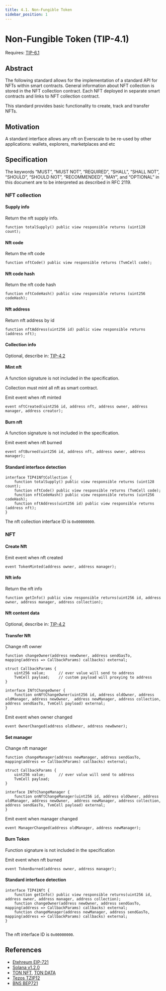 ```yaml
---
title: 4.1. Non-Fungible Token
sidebar_position: 1
---
```


# Non-Fungible Token (TIP-4.1)

Requires: [TIP-6.1](./../TIP-6/1.md)

## Abstract

The following standard allows for the implementation of a standard API for NFTs within smart contracts. General information about NFT collection is stored in the NFT collection contract. Each NFT deployed in separate smart contracts and links to NFT collection contract.

This standard provides basic functionality to create, track and transfer NFTs.

## Motivation

A standard interface allows any nft on Everscale to be re-used by other applications: wallets, explorers, marketplaces and etc

## Specification

The keywords “MUST”, “MUST NOT”, “REQUIRED”, “SHALL”, “SHALL NOT”, “SHOULD”, “SHOULD NOT”, “RECOMMENDED”, “MAY”, and “OPTIONAL” in this document are to be interpreted as described in RFC 2119.

### NFT collection

#### Supply info

Return the nft supply info.

```solidity
function totalSupply() public view responsible returns (uint128 count);
```

#### Nft code

Return the nft code

```solidity
function nftCode() public view responsible returns (TvmCell code);
```

#### Nft code hash

Return the nft code hash

```solidity
function nftCodeHash() public view responsible returns (uint256 codeHash);
```

#### Nft address

Return nft address by id

```solidity
function nftAddress(uint256 id) public view responsible returns (address nft);
```

#### Collection info

Optional, describe in: [TIP-4.2](./../TIP-4/2.md)

#### Mint nft

A function signature is not included in the specification. 

Collection must mint all nft as smart contract.

Emit event when nft minted

```solidity
event nftCreated(uint256 id, address nft, address owner, address manager, address creator);
```

#### Burn nft

A function signature is not included in the specification. 

Emit event when nft burned

```solidity
event nftBurned(uint256 id, address nft, address owner, address manager);
```

#### Standard interface detection

```solidity
interface TIP41NftCollection {
    function totalSupply() public view responsible returns (uint128 count);
    function nftCode() public view responsible returns (TvmCell code);
    function nftCodeHash() public view responsible returns (uint256 codeHash);
    function nftAddress(uint256 id) public view responsible returns (address nft);
}
```

The nft collection interface ID is `0x00000000`.

### NFT

#### Create Nft

Emit event when nft created

```solidity
event TokenMinted(address owner, address manager);
```

#### Nft info

Return the nft info

```solidity
function getInfo() public view responsible returns(uint256 id, address owner, address manager, address collection);
```

#### Nft content data

Optional, describe in: [TIP-4.2](./../TIP-4/2.md)

#### Transfer Nft

Change nft owner

```solidity
function changeOwner(address newOwner, address sendGasTo, mapping(address => CallbackParams) callbacks) external;

struct CallbackParams {
    uint256 value;      // ever value will send to address
    TvmCell payload;    // custom payload will proxying to address
}

interface INftChangeOwner {
    function onNftChangeOwner(uint256 id, address oldOwner, address oldManager, address newOwner,  address newManager, address collection, address sendGasTo, TvmCell payload) external;
}
```

Emit event when owner changed

```solidity
event OwnerChanged(address oldOwner, address newOwner);
```

#### Set manager

Change nft manager 

```solidity
function changeManager(address newManager, address sendGasTo, mapping(address => CallbackParams) callbacks) external;

struct CallbackParams {
    uint256 value;      // ever value will send to address
    TvmCell payload;
}

interface INftChangeManager {
    function onNftChangeManager(uint256 id, address oldOwner, address oldManager, address newOwner,  address newManager, address collection, address sendGasTo, TvmCell payload) external;
}
```

Emit event when manager changed

```solidity
event ManagerChanged(address oldManager, address newManager);
```

#### Burn Token

Function signature is not included in the specification

Emit event when nft burned

```solidity
event TokenBurned(address owner, address manager);
```

#### Standard interface detection

```solidity
interface TIP41Nft {
    function getInfo() public view responsible returns(uint256 id, address owner, address manager, address collection);
    function changeOwner(address newOwner, address sendGasTo, mapping(address => CallbackParams) callbacks) external;
    function changeManager(address newManager, address sendGasTo, mapping(address => CallbackParams) callbacks) external;
}


```

The nft interface ID is `0x00000000`.

## References

- [Etehreum EIP-721](https://eips.ethereum.org/EIPS/eip-721)
- [Solana v1.2.0](https://docs.metaplex.com/token-metadata/specification)
- [TON NFT](https://github.com/ton-blockchain/TIPs/issues/62), [TON DATA](https://github.com/ton-blockchain/TIPs/issues/64)
- [Tezos TZIP12](https://gitlab.com/tezos/tzip/-/blob/master/proposals/tzip-12/tzip-12.md)
- [BNS BEP721](https://docs.binance.org/smart-chain/developer/nft-metadata-standard.html)

